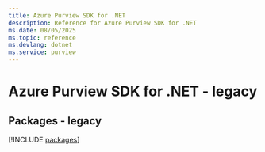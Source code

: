 ```yaml
---
title: Azure Purview SDK for .NET
description: Reference for Azure Purview SDK for .NET
ms.date: 08/05/2025
ms.topic: reference
ms.devlang: dotnet
ms.service: purview
---
```

# Azure Purview SDK for .NET - legacy
## Packages - legacy
[!INCLUDE [packages](purview-index.md)]